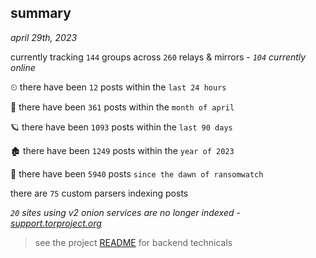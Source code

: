 
## summary
_april 29th, 2023_

currently tracking `144` groups across `260` relays & mirrors - _`104` currently online_

⏲ there have been `12` posts within the `last 24 hours`

🦈 there have been `361` posts within the `month of april`

🪐 there have been `1093` posts within the `last 90 days`

🏚 there have been `1249` posts within the `year of 2023`

🦕 there have been `5940` posts `since the dawn of ransomwatch`

there are `75` custom parsers indexing posts

_`20` sites using v2 onion services are no longer indexed - [support.torproject.org](https://support.torproject.org/onionservices/v2-deprecation/)_

> see the project [README](https://github.com/joshhighet/ransomwatch#ransomwatch--) for backend technicals
